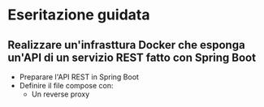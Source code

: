 # Eseritazione guidata

## Realizzare un'infrasttura Docker che esponga un'API di un servizio REST fatto con Spring Boot

- Preparare l'API REST in Spring Boot
- Definire il file compose con:
  - Un reverse proxy
